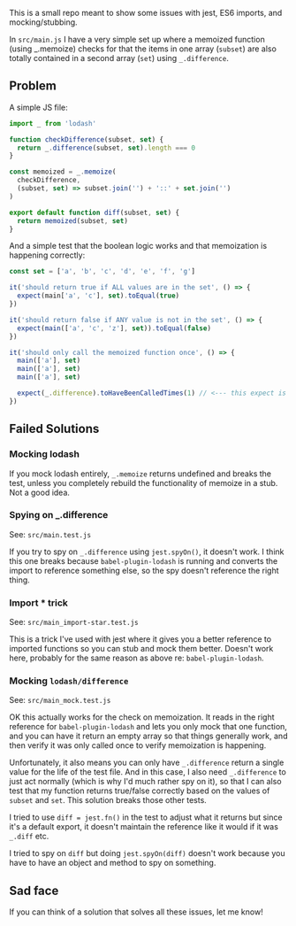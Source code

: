 This is a small repo meant to show some issues with jest, ES6 imports, and mocking/stubbing.

In `src/main.js` I have a very simple set up where a memoized function (using _.memoize) checks for that the items in one array (`subset`) are also totally contained in a second array (`set`) using `_.difference`.

## Problem

A simple JS file:
```js
import _ from 'lodash'

function checkDifference(subset, set) {
  return _.difference(subset, set).length === 0
}

const memoized = _.memoize(
  checkDifference,
  (subset, set) => subset.join('') + '::' + set.join('')
)

export default function diff(subset, set) {
  return memoized(subset, set)
}
```

And a simple test that the boolean logic works and that memoization is happening correctly:
```js
const set = ['a', 'b', 'c', 'd', 'e', 'f', 'g']

it('should return true if ALL values are in the set', () => {
  expect(main['a', 'c'], set).toEqual(true)
})

it('should return false if ANY value is not in the set', () => {
  expect(main(['a', 'c', 'z'], set)).toEqual(false)
})

it('should only call the memoized function once', () => {
  main(['a'], set)
  main(['a'], set)
  main(['a'], set)

  expect(_.difference).toHaveBeenCalledTimes(1) // <--- this expect is the big problem
})
```

## Failed Solutions

### Mocking lodash

If you mock lodash entirely, `_.memoize` returns undefined and breaks the test, unless you completely rebuild the functionality of memoize in a stub. Not a good idea.

### Spying on _.difference

See: `src/main.test.js`

If you try to spy on `_.difference` using `jest.spyOn()`, it doesn't work. I think this one breaks because `babel-plugin-lodash` is running and converts the import to reference something else, so the spy doesn't reference the right thing.

### Import * trick

See: `src/main_import-star.test.js`

This is a trick I've used with jest where it gives you a better reference to imported functions so you can stub and mock them better. Doesn't work here, probably for the same reason as above re: `babel-plugin-lodash`.

### Mocking `lodash/difference`

See: `src/main_mock.test.js`

OK this actually works for the check on memoization. It reads in the right reference for `babel-plugin-lodash` and lets you only mock that one function, and you can have it return an empty array so that things generally work, and then verify it was only called once to verify memoization is happening.

Unfortunately, it also means you can only have `_.difference` return a single value for the life of the test file. And in this case, I also need `_.difference` to just act normally (which is why I'd much rather spy on it), so that I can also test that my function returns true/false correctly based on the values of `subset` and `set`. This solution breaks those other tests.

I tried to use `diff = jest.fn()` in the test to adjust what it returns but since it's a default export, it doesn't maintain the reference like it would if it was `_.diff` etc.

I tried to spy on `diff` but doing `jest.spyOn(diff)` doesn't work because you have to have an object and method to spy on something.


## Sad face

If you can think of a solution that solves all these issues, let me know!